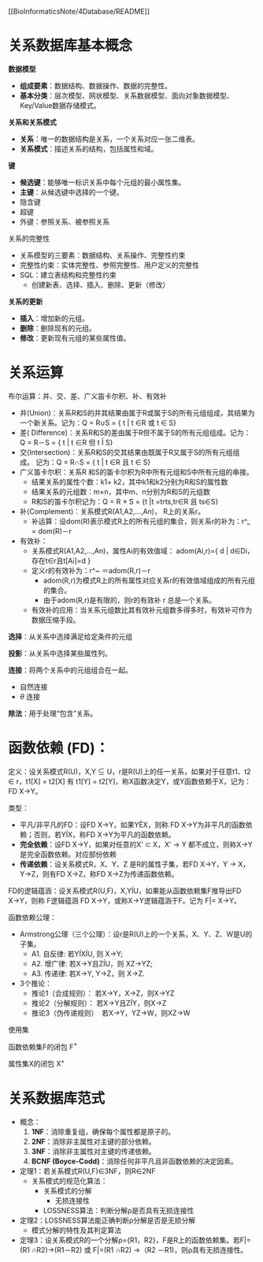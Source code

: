 [[BioInformaticsNote/4Database/README]]

# 关系数据库基本概念

**数据模型**
- **组成要素**：数据结构、数据操作、数据的完整性。
- **基本分类**：层次模型、网状模型、关系数据模型、面向对象数据模型、Key/Value数据存储模式。

**关系和关系模式**
- **关系**：唯一的数据结构是关系，一个关系对应一张二维表。
- **关系模式**：描述关系的结构，包括属性和域。

**键**
- **候选键**：能够唯一标识关系中每个元组的最小属性集。
- **主键**：从候选键中选择的一个键。
- 隐含键
- 超键
- 外键：参照关系、被参照关系

关系的完整性
- 关系模型的三要素：数据结构、关系操作、完整性约束
- 完整性约束：实体完整性、参照完整性、用户定义的完整性
- SQL：建立表结构和完整性约束
	- 创建新表、选择、插入、删除、更新（修改）

**关系的更新**
- **插入**：增加新的元组。
- **删除**：删除现有的元组。
- **修改**：更新现有元组的某些属性值。

# 关系运算

布尔运算：并、交、差、广义笛卡尔积、补、有效补
- 并(Union)：关系R和S的并其结果由属于R或属于S的所有元组组成，其结果为一个新关系。记为：Q = R∪S = { t | t ∈R 或 t ∈ S}
- 差( Difference)：关系R和S的差由属于R但不属于S的所有元组组成。记为： Q = R－S = { t | t ∈R 但 t Ï S}
- 交(Intersection)：关系R和S的交其结果由既属于R又属于S的所有元组组成。 记为：Q = R∩S = { t | t ∈R 且 t ∈ S}
- 广义笛卡尔积：关系R 和S的笛卡尔积为R中所有元组和S中所有元组的串接。
	- 结果关系的属性个数：k1+ k2，其中k1和k2分别为R和S的属性数
	- 结果关系的元组数：m×n，其中m、n分别为R和S的元组数
	- R和S的笛卡尔积记为：Q = R × S = {t |t =trts,tr∈R 且 ts∈S}
- 补(Complement)：关系模式R(A1,A2,…,An)， R上的关系r。
	- 补运算：设dom(R)表示模式R上的所有元组的集合，则关系r的补为：r^_ = dom(R)－r
- 有效补：
	- 关系模式R(A1,A2,…,An)，属性Ai的有效值域： adom(Ai,r)={ d | d∈Di，存在t∈r且t[Ai]=d }
	- 定义r的有效补为：r^~ ＝adom(R,r)－r
		- adom(R,r)为模式R上的所有属性对应关系r的有效值域组成的所有元组的集合。
		- 由于adom(R,r)是有限的，则r的有效补 r 总是一个关系。
	- 有效补的应用：当关系元组数比其有效补元组数多得多时，有效补可作为数据压缩手段。

**选择**：从关系中选择满足给定条件的元组

**投影**：从关系中选择某些属性列。

**连接**：将两个关系中的元组组合在一起。
- 自然连接
- $\theta$ 连接

**除法**：用于处理“包含”关系。

# 函数依赖 (FD)：


定义：设关系模式R(U)，X,Y ⊆ U，r是R(U)上的任一关系，如果对于任意t1、t2 ∈ r，t1[X] = t2[X] 有 t1[Y] = t2[Y]，称X函数决定Y，或Y函数依赖于X，记为：FD X→Y。

类型：
- 平凡/非平凡的FD：设FD X→Y，如果YËX，则称 FD X→Y为非平凡的函数依赖；否则，若YÍX，称FD X→Y为平凡的函数依赖。
- **完全依赖**：设FD X→Y，如果对任意的X' ⊂ X，X' → Y 都不成立，则称X→Y是完全函数依赖。对应部份依赖
- **传递依赖**：设关系模式R，X、Y、Z 是R的属性子集，若FD X→Y，Y → X，Y→Z，则有FD X→Z，称FD X→Z为传递函数依赖。

FD的逻辑蕴涵：设关系模式R(U,F)，X,YÍU，如果能从函数依赖集F推导出FD X→Y，则称 F逻辑蕴涵 FD X→Y，或称X→Y逻辑蕴涵于F。记为 F|= X→Y。

函数依赖公理：
- Armstrong公理（三个公理）：设r是R(U)上的一个关系，X、Y、Z、W是U的子集。
	- A1. 自反律: 若YÍXÍU, 则 X→Y;
	- A2. 增广律: 若X→Y且ZÍU，则 XZ→YZ;
	- A3. 传递律: 若X→Y, Y→Z，则 X→Z.
- 3个推论：
	- 推论1（合成规则）： 若X→Y，X→Z，则X→YZ
	- 推论2（分解规则）： 若X→Y且ZÍY，则X→Z
	- 推论3（伪传递规则）  若X→Y，YZ→W，则XZ→W

使用集

函数依赖集F的闭包 F$^+$

属性集X的闭包 X$^+$

# 关系数据库范式

- 概念：
	1. **1NF**：消除重复组，确保每个属性都是原子的。
	2. **2NF**：消除非主属性对主键的部分依赖。
	3. **3NF**：消除非主属性对主键的传递依赖。
	4. **BCNF (Boyce-Codd)**：消除任何非平凡且非函数依赖的决定因素。
- 定理1：若关系模式R(U,F)∈3NF，则R∈2NF
	- 关系模式的规范化算法：
		- 关系模式的分解
			- 无损连接性
		- LOSSNESS算法：判断分解ρ是否具有无损连接性
- 定理2：LOSSNESS算法能正确判断ρ分解是否是无损分解
	- 模式分解的特性及其判定算法
- 定理3：设关系模式R的一个分解ρ={R1，R2}，F是R上的函数依赖集。若F|=(R1 ∩R2)→(R1－R2) 或 F|=(R1 ∩R2) →（R2 －R1)，则ρ具有无损连接性。
